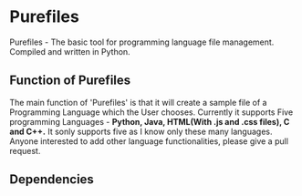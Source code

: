 # Purefiles
Purefiles - The basic tool for programming language file management. Compiled and written in Python.

Function of Purefiles
---------------------
The main function of 'Purefiles' is that it will create a sample file of a Programming Language which the User chooses. Currently it supports Five programming Languages - **Python, Java, HTML(With .js and .css files), C and C++.** It sonly supports five as I know only these many languages. Anyone interested to add other language functionalities, please give a pull request.

Dependencies
------------
